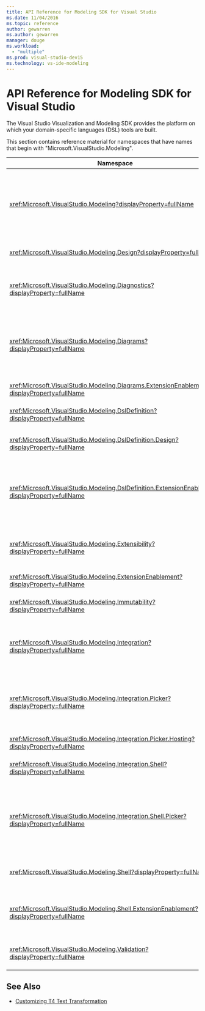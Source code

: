```yaml
---
title: API Reference for Modeling SDK for Visual Studio
ms.date: 11/04/2016
ms.topic: reference
author: gewarren
ms.author: gewarren
manager: douge
ms.workload:
  - "multiple"
ms.prod: visual-studio-dev15
ms.technology: vs-ide-modeling
---
```

# API Reference for Modeling SDK for Visual Studio

The Visual Studio Visualization and Modeling SDK provides the platform on which your domain-specific languages (DSL) tools are built.

This section contains reference material for namespaces that have names that begin with "Microsoft.VisualStudio.Modeling".

|Namespace|Content|
|-|-|
|<xref:Microsoft.VisualStudio.Modeling?displayProperty=fullName>|Classes such as ModelElement, which is the base class of all domain classes that you define in a DSL.|
|<xref:Microsoft.VisualStudio.Modeling.Design?displayProperty=fullName>|Classes that form part of a DSL definition.|
|<xref:Microsoft.VisualStudio.Modeling.Diagnostics?displayProperty=fullName>|The model Store Viewer and performance measurement tools.|
|<xref:Microsoft.VisualStudio.Modeling.Diagrams?displayProperty=fullName>|Classes such as ShapeElement, which is the base class of all shapes that you define in a DSL.|
|<xref:Microsoft.VisualStudio.Modeling.Diagrams.ExtensionEnablement?displayProperty=fullName>|Gesture and Selection methods.|
|<xref:Microsoft.VisualStudio.Modeling.DslDefinition?displayProperty=fullName>|The API of the DSL Definition designer.|
|<xref:Microsoft.VisualStudio.Modeling.DslDefinition.Design?displayProperty=fullName>|Internal classes of the DSL Definition designer.|
|<xref:Microsoft.VisualStudio.Modeling.DslDefinition.ExtensionEnablement?displayProperty=fullName>|Attributes that allow you to extend the DSL designer with commands, gestures, and validation.|
|<xref:Microsoft.VisualStudio.Modeling.Extensibility?displayProperty=fullName>|Extension methods for ModelElement that implement DSL Extensibility.|
|<xref:Microsoft.VisualStudio.Modeling.ExtensionEnablement?displayProperty=fullName>|Extensibility attributes|
|<xref:Microsoft.VisualStudio.Modeling.Immutability?displayProperty=fullName>|Lets you make parts of a model read-only.|
|<xref:Microsoft.VisualStudio.Modeling.Integration?displayProperty=fullName>|The Modelbus API, which helps you integrate different models.|
|<xref:Microsoft.VisualStudio.Modeling.Integration.Picker?displayProperty=fullName>|The dialog box that lets users navigate to models and elements to create Modelbus references.|
|<xref:Microsoft.VisualStudio.Modeling.Integration.Picker.Hosting?displayProperty=fullName>|The Picker service.|
|<xref:Microsoft.VisualStudio.Modeling.Integration.Shell?displayProperty=fullName>|Modelbus adapter framework for Visual Studio.|
|<xref:Microsoft.VisualStudio.Modeling.Integration.Shell.Picker?displayProperty=fullName>|The Picker dialog box that lets users navigate to models and elements to create Modelbus references.|
|<xref:Microsoft.VisualStudio.Modeling.Shell?displayProperty=fullName>|The interface between DSLs and Visual Studio.|
|<xref:Microsoft.VisualStudio.Modeling.Shell.ExtensionEnablement?displayProperty=fullName>|Lets you define shortcut (context) menu commands.|
|<xref:Microsoft.VisualStudio.Modeling.Validation?displayProperty=fullName>|Lets you define validation constraints.|

## See Also

- [Customizing T4 Text Transformation](../modeling/customizing-t4-text-transformation.md)
